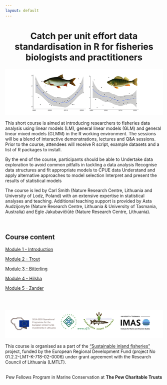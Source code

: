 ```yaml
---
layout: default
---
```


<h1 style="text-align:center;">Catch per unit effort data standardisation in R for fisheries biologists and practitioners </h1>

![course_image](./images/course_image.png)


This short course is aimed at introducing researchers to fisheries data analysis using linear models (LM), general linear models (GLM) and general linear mixed models (GLMM) in the R working environment. The sessions will be a blend of interactive demonstrations, lectures and Q&A sessions. Prior to the course, attendees will receive R script, example datasets and a list of R packages to install.

By the end of the course, participants should be able to
Undertake data exploration to avoid common pitfalls in tackling a data analysis
Recognise data structures and fit appropriate models to CPUE data
Understand and apply alternative approaches to model selection
Interpret and present the results of statistical models

The course is led by Carl Smith (Nature Research Centre, Lithuania and University of Lodz, Poland) with an extensive expertise in statistical analyses and teaching. Additional teaching support is provided by Asta Audzijonyte (Nature Research Centre, Lithuania & University of Tasmania, Australia) and Egle Jakubavičiūtė (Nature Research Centre, Lithuania). 


<br/>

## Course content

[Module 1 - Introduction](1-introduction.md)

[Module 2 - Trout](1-trout.md)

[Module 3 - Bitterling](1-bitterling.md)

[Module 4 - Hilsha](1-hilsha.md)

[Module 5 - Zander](1-zander.md)

<br/>


<br/>


![logos](./images/logos_all.png)

This course is organised as a part of the [“Sustainable inland fisheries”](https://en.sif.lt/home%20--%20EN/) project, funded by the European Regional Development Fund (project No 01.2.2-LMT-K-718-02-0006) under grant agreement with the Research Council of Lithuania (LMTLT).

<br/>

<center>
Pew Fellows Program in Marine Conservation at

<b>
The Pew Charitable Trusts
</b>

</center> 
 